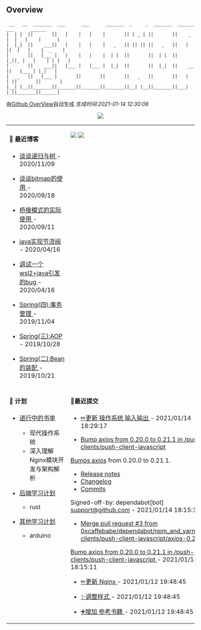 
## Overview

```
 __   __  _______  ___      ___      _______  _     _  _______  ______    ___      ______  
|  | |  ||       ||   |    |   |    |       || | _ | ||       ||    _ |  |   |    |      | 
|  |_|  ||    ___||   |    |   |    |   _   || || || ||   _   ||   | ||  |   |    |  _    |
|       ||   |___ |   |    |   |    |  | |  ||       ||  | |  ||   |_||_ |   |    | | |   |
|       ||    ___||   |___ |   |___ |  |_|  ||       ||  |_|  ||    __  ||   |___ | |_|   |
|   _   ||   |___ |       ||       ||       ||   _   ||       ||   |  | ||       ||       |
|__| |__||_______||_______||_______||_______||__| |__||_______||___|  |_||_______||______|                        
```

由[Github OverView](https://github.com/0xcaffebabe/0xcaffebabe)自动生成 _生成时间:2021-01-14 12:30:06_

<p style="text-align:center">
  <img src="https://github-readme-stats.vercel.app/api?username=0xcaffebabe&count_private=true&show_icons=true">
</p>

<table>

<tr>
<td valign="top" width="50%">

#### 📖 最近博客


* <a href="https://ismy.wang/%E7%AE%97%E6%B3%95/2020/11/09/%E8%B0%88%E8%B0%88%E9%80%92%E5%BD%92%E4%B8%8E%E6%A0%91.html" target="_blank"> 谈谈递归与树 </a> - 2020/11/09 

    
* <a href="https://ismy.wang/%E7%AE%97%E6%B3%95/2020/09/18/%E8%B0%88%E8%B0%88bitmap%E7%9A%84%E4%BD%BF%E7%94%A8.html" target="_blank"> 谈谈bitmap的使用 </a> - 2020/09/18 

    
* <a href="https://ismy.wang/%E8%AE%BE%E8%AE%A1%E6%A8%A1%E5%BC%8F/2020/09/11/%E6%A1%A5%E6%8E%A5%E6%A8%A1%E5%BC%8F%E7%9A%84%E5%AE%9E%E9%99%85%E4%BD%BF%E7%94%A8.html" target="_blank"> 桥接模式的实际使用 </a> - 2020/09/11 

    
* <a href="https://ismy.wang/java/2020/04/16/JAVA%E5%AE%9E%E7%8E%B0%E8%8A%82%E6%B5%81%E9%98%80.html" target="_blank"> java实现节流阀 </a> - 2020/04/16 

    
* <a href="https://ismy.wang/%E6%97%A5%E5%B8%B8/2020/04/16/%E8%B0%83%E8%AF%95%E4%B8%80%E4%B8%AAwsl2+java%E5%BC%95%E5%8F%91%E7%9A%84bug.html" target="_blank"> 调试一个wsl2+java引发的bug </a> - 2020/04/16 

    
* <a href="https://ismy.wang/spring/2019/11/04/Spring-%E5%9B%9B-%E4%BA%8B%E5%8A%A1%E7%AE%A1%E7%90%86.html" target="_blank"> Spring(四):事务管理 </a> - 2019/11/04 

    
* <a href="https://ismy.wang/spring/2019/10/28/Spring(%E4%B8%89)-AOP.html" target="_blank"> Spring(三):AOP </a> - 2019/10/28 

    
* <a href="https://ismy.wang/spring/2019/10/21/Spring(%E4%BA%8C)-Bean%E7%9A%84%E8%A3%85%E9%85%8D.html" target="_blank"> Spring(二):Bean的装配 </a> - 2019/10/21 

        

</td>

<td valign="top" width="50%">

![](https://github-readme-stats.vercel.app/api/wakatime?username=0xcaffebabe&layout=compact)
![](https://github-readme-stats.vercel.app/api/top-langs/?username=0xcaffebabe&layout=compact&langs_count=8)

</td>

</tr>

<tr>

<td valign="top" width="50%">

#### 📝 计划

- [进行中的书单](https://github.com/users/0xcaffebabe/projects/4)
  - 现代操作系统
  - 深入理解Nginx模块开发与架构解析


- [后端学习计划](https://github.com/users/0xcaffebabe/projects/1)
  - rust


- [其他学习计划](https://github.com/users/0xcaffebabe/projects/3)
  - arduino


<td>

#### 🌴最近提交


  * <a href="https://github.com/0xcaffebabe/note/commit/a4f2614a46f6c6696b490b9406bebce98aa3e666" target="_blank"> ✏更新 操作系统 输入输出 </a> - 2021/01/14 18:29:17 

    
  * <a href="https://github.com/0xcaffebabe/distributed-message-push-system/commit/273c25de70670b8361886784d6304d5bda333179" target="_blank"> Bump axios from 0.20.0 to 0.21.1 in /push-clients/push-client-javascript

Bumps [axios](https://github.com/axios/axios) from 0.20.0 to 0.21.1.
- [Release notes](https://github.com/axios/axios/releases)
- [Changelog](https://github.com/axios/axios/blob/v0.21.1/CHANGELOG.md)
- [Commits](https://github.com/axios/axios/compare/v0.20.0...v0.21.1)

Signed-off-by: dependabot[bot] <support@github.com> </a> - 2021/01/14 18:15:11 

    
  * <a href="https://github.com/0xcaffebabe/distributed-message-push-system/commit/9b50c41983e038d69cd22c029cc13b6874ef2da4" target="_blank"> Merge pull request #3 from 0xcaffebabe/dependabot/npm_and_yarn/push-clients/push-client-javascript/axios-0.21.1

Bump axios from 0.20.0 to 0.21.1 in /push-clients/push-client-javascript </a> - 2021/01/14 18:15:11 

    
  * <a href="https://github.com/0xcaffebabe/note/commit/1951469e04b17fe326e34857078e010b501b4b21" target="_blank"> ✏更新 Nginx </a> - 2021/01/12 19:48:45 

    
  * <a href="https://github.com/0xcaffebabe/note/commit/7f70f95e51a8295b231fca44b1a46d31475edad2" target="_blank"> ✨调整样式 </a> - 2021/01/12 19:48:45 

    
  * <a href="https://github.com/0xcaffebabe/note/commit/30eaf350ec15f2e89231e322c5681e94ed4d9f13" target="_blank"> ➕增加 参考书籍 </a> - 2021/01/12 19:48:45 

    

</td>

</tr>

</table>
